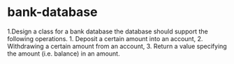 # bank-database
1.Design a class for a bank database the database should support the following operations.
    1. Deposit a certain amount into an account,
    2. Withdrawing a certain amount from an account,
    3. Return a value specifying the amount (i.e. balance) in an amount.
